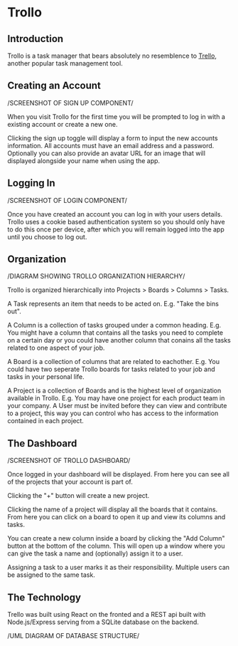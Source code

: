 # Trollo

## Introduction

Trollo is a task manager that bears absolutely no resemblence to [Trello](http://trello.com), another popular task management tool.

## Creating an Account

/SCREENSHOT OF SIGN UP COMPONENT/

When you visit Trollo for the first time you will be prompted to log in with a existing account or create a new one.

Clicking the sign up toggle will display a form to input the new accounts information. All accounts must have an email address and a password. Optionally you can also provide an avatar URL for an image that will displayed alongside your name when using the app.

## Logging In

/SCREENSHOT OF LOGIN COMPONENT/

Once you have created an account you can log in with your users details. Trollo uses a cookie based authentication system so you should only have to do this once per device, after which you will remain logged into the app until you choose to log out.

## Organization

/DIAGRAM SHOWING TROLLO ORGANIZATION HIERARCHY/

Trollo is organized hierarchically into Projects > Boards > Columns > Tasks.

A Task represents an item that needs to be acted on. E.g. "Take the bins out".

A Column is a collection of tasks grouped under a common heading. E.g. You might have a column that contains all the tasks you need to complete on a certain day or you could have another column that conains all the tasks related to one aspect of your job.

A Board is a collection of columns that are related to eachother. E.g. You could have two seperate Trollo boards for tasks related to your job and tasks in your personal life.

A Project is a collection of Boards and is the highest level of organization available in Trollo. E.g. You may have one project for each product team in your company. A User must be invited before they can view and contribute to a project, this way you can control who has access to the information contained in each project.

## The Dashboard

/SCREENSHOT OF TROLLO DASHBOARD/

Once logged in your dashboard will be displayed. From here you can see all of the projects that your account is part of.

Clicking the "+" button will create a new project.

Clicking the name of a project will display all the boards that it contains. From here you can click on a board to open it up and view its columns and tasks.

You can create a new column inside a board by clicking the "Add Column" button at the bottom of the column. This will open up a window where you can give the task a name and (optionally) assign it to a user.

Assigning a task to a user marks it as their responsibility. Multiple users can be assigned to the same task.

## The Technology

Trello was built using React on the fronted and a REST api built with Node.js/Express serving from a SQLite database on the backend.

/UML DIAGRAM OF DATABASE STRUCTURE/

